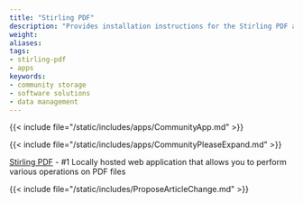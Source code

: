 ```yaml
---
title: "Stirling PDF"
description: "Provides installation instructions for the Stirling PDF application in TrueNAS."
weight: 
aliases:
tags:
- stirling-pdf
- apps
keywords:
- community storage
- software solutions
- data management
---
```


{{< include file="/static/includes/apps/CommunityApp.md" >}}

{{< include file="/static/includes/apps/CommunityPleaseExpand.md" >}}

<a href="https://www.stirlingpdf.com/">Stirling PDF</a> - #1 Locally hosted web application that allows you to perform various operations on PDF files

{{< include file="/static/includes/ProposeArticleChange.md" >}}
